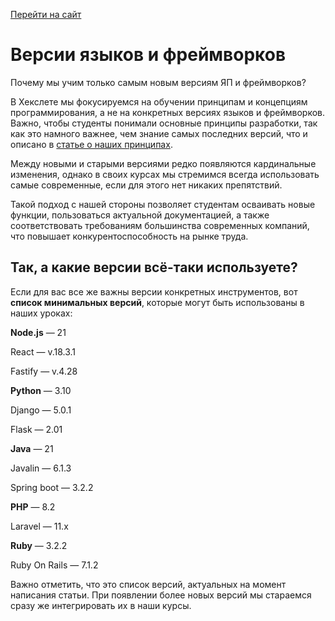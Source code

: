 [Перейти на сайт](https://ru.hexlet.io)

# Версии языков и фреймворков

Почему мы учим только самым новым версиям ЯП и фреймворков?

В Хекслете мы фокусируемся на обучении принципам и концепциям программирования, а не на конкретных версиях языков и фреймворков. Важно, чтобы студенты понимали основные принципы разработки, так как это намного важнее, чем знание самых последних версий, что и описано в [статье о наших принципах](https://ru.hexlet.io/pages/principles).

Между новыми и старыми версиями редко появляются кардинальные изменения, однако в своих курсах мы стремимся всегда использовать самые современные, если для этого нет никаких препятствий.

Такой подход с нашей стороны позволяет студентам осваивать новые функции, пользоваться актуальной документацией, а также соответствовать требованиям большинства современных компаний, что повышает конкурентоспособность на рынке труда.

## Так, а какие версии всё-таки используете?

Если для вас все же важны версии конкретных инструментов, вот **список минимальных версий**, которые могут быть использованы в наших уроках:

**Node.js** — 21

React — v.18.3.1

Fastify — v.4.28

**Python** — 3.10

Django — 5.0.1

Flask — 2.01

**Java** — 21

Javalin — 6.1.3

Spring boot — 3.2.2

**PHP** — 8.2

Laravel — 11.x

**Ruby** — 3.2.2

Ruby On Rails — 7.1.2

Важно отметить, что это список версий, актуальных на момент написания статьи. При появлении более новых версий мы стараемся сразу же интегрировать их в наши курсы.
